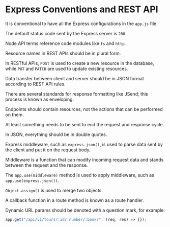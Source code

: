 # Express Conventions and REST API

It is conventional to have all the Express configurations in the `app.js` file.

The default status code sent by the Express server is `200`.

Node API terms reference code modules like `fs` and `http`.

Resource names in REST APIs should be in plural form.

In RESTful APIs, `POST` is used to create a new resource in the database, while `PUT` and `PATCH` are used to update existing resources.

Data transfer between client and server should be in JSON format according to REST API rules.

There are several standards for response formatting like JSend; this process is known as enveloping.

Endpoints should contain resources, not the actions that can be performed on them.

At least something needs to be sent to end the request and response cycle.

In JSON, everything should be in double quotes.

Express middleware, such as `express.json()`, is used to parse data sent by the client and put it on the request body.

Middleware is a function that can modify incoming request data and stands between the request and the response.

The `app.use(middleware)` method is used to apply middleware, such as `app.use(express.json())`.

`Object.assign()` is used to merge two objects.

A callback function in a route method is known as a route handler.

Dynamic URL params should be denoted with a question mark, for example:

```javascript
app.get("/api/v1/tours/:id/:number/:book?", (req, res) => {});
```
